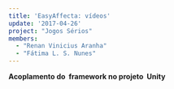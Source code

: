 ```yaml
---
title: 'EasyAffecta: vídeos'
update: '2017-04-26'
project: "Jogos Sérios"
members:
  - "Renan Vinicius Aranha"
  - "Fátima L. S. Nunes"
---
```



**Acoplamento do 
framework no projeto 
Unity**
